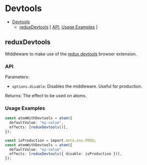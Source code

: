 # Devtools

<!-- >> TOC >> -->

- [Devtools](#devtools)
  - [reduxDevtools](#reduxdevtools) [ [API](#api), [Usage Examples](#usage-examples) ]
  <!-- << TOC << -->

## reduxDevtools

Middleware to make use of the [redux devtools](https://github.com/reduxjs/redux-devtools) browser extension.

### API

Parameters:

- `options.disable`: Disables the middleware. Useful for production.

Returns: The effect to be used on atoms.

### Usage Examples

```ts
const atomWithDevtools = atom({
  defaultValue: "my-value",
  effects: [reduxDevtools()],
});

const isProduction = import.meta.env.PROD;
const atomWithDevtools = atom({
  defaultValue: "my-value",
  effects: [reduxDevtools({ disable: isProduction })],
});
```
